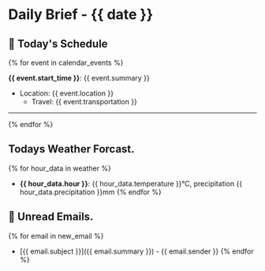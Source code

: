 # Daily Brief - {{ date }}

## 📅 Today's Schedule
{% for event in calendar_events %}

**{{ event.start_time }}**: {{ event.summary }}
  - Location: {{ event.location }}
      - Travel: {{ event.transportation }}
----------------------------------
{% endfor %}
## Todays Weather Forcast.

{% for hour_data in weather %}
- **{{ hour_data.hour }}**: {{ hour_data.temperature }}°C, precipitation {{ hour_data.precipitation }}mm
{% endfor %}

## 📧 Unread Emails.
{% for email in new_email %}
- [{{ email.subject }}]({{ email.summary }}) - {{ email.sender }}
{% endfor %}

